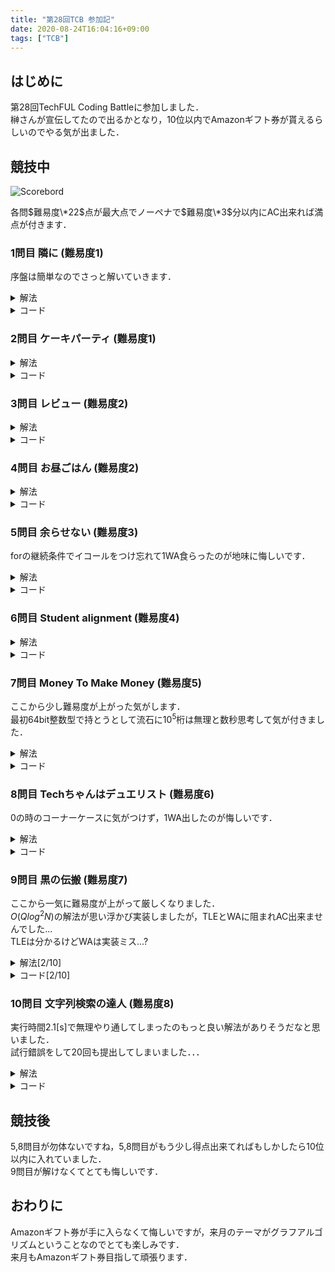 ```yaml
---
title: "第28回TCB 参加記"
date: 2020-08-24T16:04:16+09:00
tags: ["TCB"]
---
```

## はじめに

第28回TechFUL Coding Battleに参加しました．  
榊さんが宣伝してたので出るかとなり，10位以内でAmazonギフト券が貰えるらしいのでやる気が出ました．  

## 競技中

![Scorebord](scoreboard.jpg)

各問$難易度\*22$点が最大点でノーペナで$難易度\*3$分以内にAC出来れば満点が付きます．  

### 1問目 隣に (難易度1)

序盤は簡単なのでさっと解いていきます．  

<details><summary>解法</summary>

2つの入力を指示通りに判定します．

</details>

<details><summary>コード</summary>

|  ID  |  Verdict  |
| ---- | --------- |
| 1-10 | AC        |

``` cpp
#include <bits/stdc++.h>
using namespace std;
using i64 = long long;
#define endl "\n"

int main()
{
  string left, right;
  cin >> left >> right;
  if (left == "Tech" || right == "Tech")
    cout << "HAPPY" << endl;
  else
    cout << "NOHAPPY" << endl;
  return 0;
}
```

</details>

### 2問目 ケーキパーティ (難易度1)

<details><summary>解法</summary>

分け合うケーキが人数より多いか確認します．  

</details>

<details><summary>コード</summary>

|  ID  |  Verdict  |
| ---- | --------- |
| 1-10 | AC        |

``` cpp
#include <bits/stdc++.h>
using namespace std;
using i64 = long long;
#define endl "\n"

int main()
{
  for (i64 _ = 0; _ < 5; _++)
  {
    i64 K, A;
    cin >> K >> A;
    if (K <= A)
      cout << "Yes" << endl;
    else
      cout << "No" << endl;
  }
  return 0;
}
```

</details>

### 3問目 レビュー (難易度2)

<details><summary>解法</summary>

Rが3以上であればSを出力し，最後にまだ何も出力していなければ"None"を出力します．  

</details>

<details><summary>コード</summary>

|  ID  |  Verdict  |
| ---- | --------- |
| 1-10 | AC        |

``` cpp
#include <bits/stdc++.h>
using namespace std;
using i64 = long long;
#define endl "\n"

int main()
{
  i64 N;
  cin >> N;
  bool ok = false;
  for (i64 i = 0; i < N; i++)
  {
    i64 R;
    string S;
    cin >> R >> S;
    if (3 <= R)
    {
      cout << S << endl;
      ok = true;
    }
  }
  if (!ok)
    cout << "None" << endl;
  return 0;
}
```

</details>

### 4問目 お昼ごはん (難易度2)

<details><summary>解法</summary>

ABC順に購入出来るか試します．  

</details>

<details><summary>コード</summary>

|  ID  |  Verdict  |
| ---- | --------- |
| 1-10 | AC        |

``` cpp
#include <bits/stdc++.h>
using namespace std;
using i64 = long long;
#define endl "\n"

int main()
{
  i64 N, A, B, C;
  cin >> N >> A >> B >> C;
  i64 ans = 0;
  if (ans + A <= N)
    ans += A;
  if (ans + B <= N)
    ans += B;
  if (ans + C <= N)
    ans += C;
  cout << ans << endl;
  return 0;
}
```

</details>

### 5問目 余らせない (難易度3)

forの継続条件でイコールをつけ忘れて1WA食らったのが地味に悔しいです．  

<details><summary>解法</summary>

1,2番目の人が何個食べるか決めて3人目がその余りを3人目が食べ切れるか確認します．  

</details>

<details><summary>コード</summary>

|  ID  |  Verdict  |
| ---- | --------- |
| 1-10 | AC        |

``` cpp
#include <bits/stdc++.h>
using namespace std;
using i64 = long long;
#define endl "\n"

int main()
{
  i64 X, a[3];
  cin >> X >> a[0] >> a[1] >> a[2];
  i64 ans = X;
  for (i64 i = 0; i <= X / a[0]; i++)
    for (i64 j = 0; j <= X / a[1]; j++)
      if (a[0] * i + a[1] * j <= X)
        ans = min(ans, (X - (a[0] * i + a[1] * j)) % a[2]);
  cout << ans << endl;
  return 0;
}
```

</details>

### 6問目 Student alignment (難易度4)

<details><summary>解法</summary>

現在の並び順とそれぞれ誰が何処に居るかの2つの配列を持ってクエリを処理します．  

</details>

<details><summary>コード</summary>

|  ID  |  Verdict  |
| ---- | --------- |
| 1-10 | AC        |

``` cpp
#include <bits/stdc++.h>
using namespace std;
using i64 = long long;
#define endl "\n"

int main()
{
  i64 N, Q;
  cin >> N >> Q;
  vector<i64> A(N);
  for (i64 i = 0; i < N; i++)
    cin >> A[i];
  vector<i64> pos(N);
  for (i64 i = 0; i < N; i++)
    pos[A[i] - 1] = i;
  for (i64 _ = 0; _ < Q; _++)
  {
    string q;
    cin >> q;
    if (q == "L")
    {
      i64 X;
      cin >> X;
      cout << A[X - 1] << endl;
    }
    else if (q == "R")
    {
      i64 X;
      cin >> X;
      cout << A[N - X] << endl;
    }
    else
    {
      i64 X, Y;
      cin >> X >> Y;
      swap(A[pos[X - 1]], A[pos[Y - 1]]);
      swap(pos[X - 1], pos[Y - 1]);
    }
  }
  return 0;
}
```

</details>

### 7問目 Money To Make Money (難易度5)

ここから少し難易度が上がった気がします．  
最初64bit整数型で持とうとして流石に$10^5$桁は無理と数秒思考して気が付きました．  

<details><summary>解法</summary>

dp[i]:=残りi円持ってる状態で作れる偽札の最大金額でDPをします．  
64bit整数型では桁数が足りないのでstringで持って比較関数を書きます．  

</details>

<details><summary>コード</summary>

|  ID  |  Verdict  |
| ---- | --------- |
| 1-10 | AC        |

``` cpp
#include <bits/stdc++.h>
using namespace std;
using i64 = long long;
#define endl "\n"

bool comp(string &L, string &R)
{
  if (L.size() < R.size())
    return true;
  if (R.size() < L.size())
    return false;
  i64 size = L.size();
  for (i64 i = 0; i < size; i++)
    if (L[i] < R[i])
      return true;
    else if (R[i] < L[i])
      return false;
  return false;
}

int main()
{
  i64 N;
  string S;
  cin >> N >> S;
  vector<i64> C(N);
  for (i64 i = 0; i < N; i++)
    cin >> C[i];
  i64 X;
  cin >> X;
  vector<string> dp(X + 1, "");
  for (i64 i = 0; i < N; i++)
  {
    for (i64 j = C[i]; j <= X; j++)
    {
      string now = dp[j] + S[i];
      if (comp(dp[j - C[i]], now))
        dp[j - C[i]] = now;
    }
  }
  string ans = "";
  for (i64 i = 0; i <= X; i++)
    if (comp(ans, dp[i]))
      ans = dp[i];
  if (ans == "")
    cout << -1 << endl;
  else
    cout << ans << endl;
  return 0;
}
```

</details>

### 8問目 Techちゃんはデュエリスト (難易度6)

0の時のコーナーケースに気がつけず，1WA出したのが悔しいです．  

<details><summary>解法</summary>

UnionFindでコストが小さい順に橋を追加して始点が含まれる集合のサイズを先に求め，累積maxを取っておき，クエリに答えます．  
デュエ資格が0の時に注意します．  

</details>

<details><summary>コード</summary>

|  ID  |  Verdict  |
| ---- | --------- |
| 1-10 | AC        |

``` cpp
#include <bits/stdc++.h>
using namespace std;
using i64 = long long;
#define endl "\n"

struct UnionFind
{
  vector<i64> data;
  UnionFind(i64 size) : data(size, -1) {}
  bool merge(i64 x, i64 y)
  {
    x = root(x);
    y = root(y);
    if (x != y)
    {
      if (data[y] < data[x])
        swap(x, y);
      data[x] += data[y];
      data[y] = x;
    }
    return x != y;
  }
  bool check(i64 x, i64 y)
  {
    return root(x) == root(y);
  }
  i64 root(i64 x)
  {
    return data[x] < 0 ? x : data[x] = root(data[x]);
  }
  i64 size(i64 x)
  {
    return -data[root(x)];
  }
};

int main()
{
  i64 N, M;
  cin >> N >> M;
  vector<pair<i64, pair<i64, i64>>> e(M);
  for (i64 i = 0; i < M; i++)
  {
    cin >> e[i].second.first >> e[i].second.second >> e[i].first;
    e[i].second.first--;
    e[i].second.second--;
  }
  vector<i64> ans(100010);
  UnionFind uf(N);
  sort(e.begin(), e.end());
  ans[0] = 1;
  for (pair<i64, pair<i64, i64>> i : e)
  {
    uf.merge(i.second.first, i.second.second);
    ans[i.first] = uf.size(0);
  }
  for (i64 i = 1; i <= 100009; i++)
    ans[i] = max(ans[i], ans[i - 1]);
  i64 Q;
  cin >> Q;
  for (i64 _ = 0; _ < Q; _++)
  {
    i64 k;
    cin >> k;
    cout << ans[k] << endl;
  }
  return 0;
}
```

</details>

### 9問目 黒の伝搬 (難易度7)

ここから一気に難易度が上がって厳しくなりました．  
$O(Qlog^2N)$の解法が思い浮かび実装しましたが，TLEとWAに阻まれAC出来ませんでした...  
TLEは分かるけどWAは実装ミス...?

<details><summary>解法[2/10]</summary>

区間maxを返すセグ木で黒の間の間隔を持ち，$時間/2$以下であればその時間の時その2つの間は全部黒であるためどこまで移動できるかを左右それぞれ2分探索し，最後に端の点から時間経過で伸びた分を加算して解ける気がしましたが，AC出来ませんでした．  

</details>

<details><summary>コード[2/10]</summary>

|  ID  |  Verdict  |
| ---- | --------- |
| 1-5  | WA        |
| 6    | AC        |
| 7    | TLE       |
| 8-9  | WA        |
| 6    | AC        |

``` cpp
#include <bits/stdc++.h>
using namespace std;
using i64 = long long;
#define endl "\n"

template <typename Monoid>
struct SegmentTree
{
  using F = function<Monoid(Monoid, Monoid)>;

  int sz;
  vector<Monoid> seg;

  const F f;
  const Monoid M1;

  SegmentTree(int n, const F f, const Monoid &M1) : f(f), M1(M1)
  {
    sz = 1;
    while (sz < n)
      sz <<= 1;
    seg.assign(2 * sz, M1);
  }

  void set(int k, const Monoid &x)
  {
    seg[k + sz] = x;
  }

  void build()
  {
    for (int k = sz - 1; k > 0; k--)
    {
      seg[k] = f(seg[2 * k + 0], seg[2 * k + 1]);
    }
  }

  void update(int k, const Monoid &x)
  {
    k += sz;
    seg[k] = x;
    while (k >>= 1)
    {
      seg[k] = f(seg[2 * k + 0], seg[2 * k + 1]);
    }
  }

  Monoid query(int a, int b)
  {
    Monoid L = M1, R = M1;
    for (a += sz, b += sz; a < b; a >>= 1, b >>= 1)
    {
      if (a & 1)
        L = f(L, seg[a++]);
      if (b & 1)
        R = f(seg[--b], R);
    }
    return f(L, R);
  }
};

int main()
{
  i64 N, Q;
  cin >> N >> Q;
  vector<i64> x(N);
  for (i64 i = 0; i < N; i++)
    cin >> x[i];
  vector<i64> diff(N - 1);
  SegmentTree<i64> seg(
      N, [](i64 a, i64 b) { return max(a, b); }, 0);
  for (i64 i = 0; i < N - 1; i++)
  {
    diff[i] = x[i + 1] - x[i] - 1;
    seg.set(i, diff[i]);
  }
  seg.build();
  for (i64 _ = 0; _ < Q; _++)
  {
    i64 t, p;
    cin >> t >> p;
    if (upper_bound(x.begin(), x.end(), p + t) - lower_bound(x.begin(), x.end(), p - t) == 0)
    {
      cout << 0 << endl;
      continue;
    }
    i64 it = lower_bound(x.begin(), x.end(), p) - x.begin();
    i64 left = p, right = p;
    if (x[it] == p)
    {
      i64 ng = -1, ok = it;
      while (1 < ok - ng)
      {
        i64 mid = (ok + ng) / 2;
        if (2 * t < seg.query(mid, it))
          ng = mid;
        else
          ok = mid;
      }
      left = x[ok] - t;
      ng = N, ok = it;
      while (1 < ng - ok)
      {
        i64 mid = (ok + ng) / 2;
        if (2 * t < seg.query(it, mid))
          ng = mid;
        else
          ok = mid;
      }
      right = x[ok] + t;
    }
    else
    {
      if (it != N && x[it] - (it != 0 ? max(p, x[it - 1] + t) : p) - 1 <= t)
      {
        left = min(left, x[it] - t);
        i64 ng = N, ok = it;
        while (1 < ng - ok)
        {
          i64 mid = (ok + ng) / 2;
          if (2 * t < seg.query(it, mid))
            ng = mid;
          else
            ok = mid;
        }
        right = x[ok] + t;
      }
      if (it != 0 && min(p, x[it] - t) - x[it - 1] - 1 <= t)
      {
        right = max(right, x[it - 1] + t);
        i64 ng = -1, ok = it - 1;
        while (1 < ok - ng)
        {
          i64 mid = (ok + ng) / 2;
          if (2 * t < seg.query(mid, it))
            ng = mid;
          else
            ok = mid;
        }
        left = x[ok] - t;
      }
    }
    cout << right - left + 1 << endl;
  }
  return 0;
}
```

</details>

### 10問目 文字列検索の達人 (難易度8)

実行時間2.1[s]で無理やり通してしまったのもっと良い解法がありそうだなと思いました．  
試行錯誤をして20回も提出してしまいました．．．  

<details><summary>解法</summary>

RolingHashで文字列一致を$O(1)$で見れるようにして後は素直に1つずつ見ていくだけです．  
クエリ毎にHashを求めていたらTLEしたので予め前からと後ろからのHashを持っておいてそれと比較するようにするとギリギリで通ります．  

</details>

<details><summary>コード</summary>

|  ID  |  Verdict  |
| ---- | --------- |
| 1-10 | AC        |

``` cpp
#include <bits/stdc++.h>
using namespace std;
using i64 = long long;
#define endl "\n"

#pragma GCC optimize("Ofast")

template< unsigned mod >
struct RollingHash {
  vector< unsigned > hashed, power;

  inline unsigned mul(unsigned a, unsigned b) const {
    unsigned long long x = (unsigned long long) a * b;
    unsigned xh = (unsigned) (x >> 32), xl = (unsigned) x, d, m;
    asm("divl %4; \n\t" : "=a" (d), "=d" (m) : "d" (xh), "a" (xl), "r" (mod));
    return m;
  }

  void build(const string &s, unsigned base = 10007) {
    int sz = (int) s.size();
    hashed.assign(sz + 1, 0);
    power.assign(sz + 1, 0);
    power[0] = 1;
    for(int i = 0; i < sz; i++) {
      power[i + 1] = mul(power[i], base);
      hashed[i + 1] = mul(hashed[i], base) + s[i];
      if(hashed[i + 1] >= mod) hashed[i + 1] -= mod;
    }
  }

  unsigned get(int l, int r) const {
    unsigned ret = hashed[r] + mod - mul(hashed[l], power[r - l]);
    if(ret >= mod) ret -= mod;
    return ret;
  }

  unsigned connect(unsigned h1, int h2, int h2len) const {
    unsigned ret = mul(h1, power[h2len]) + h2;
    if(ret >= mod) ret -= mod;
    return ret;
  }
};

using RH = RollingHash< 1000000007 >;

int main()
{
  ios::sync_with_stdio(false);
  cin.tie(nullptr);
  int N, Q;
  cin >> N >> Q;
  vector<string> W(N);
  vector<RH> rh(N);
  vector<vector<i64>> hashRhFront(N), hashRhBack(N);
  for (int i = 0; i < N; i++)
  {
    cin >> W[i];
    rh[i].build(W[i]);
    int wSize = W[i].size();
    hashRhFront[i].reserve(wSize+1);
    hashRhBack[i].reserve(wSize+1);
    for (i64 j = 0; j <= wSize; j++)
    {
      hashRhFront[i][j] = rh[i].get(0, j);
      hashRhBack[i][wSize - j] = rh[i].get(wSize - j, wSize);
    }
  }
  RH rhp, rhs;
  for (int _ = 0; _ < Q; _++)
  {
    int l, r;
    string p, s;
    cin >> l >> r >> p >> s;
    int ans = 0;
    rhp.build(p);
    rhs.build(s);
    int pSize = p.size(), sSize = s.size();
    uint64_t hashRhp = rhp.get(0, pSize), hashRhs = rhs.get(0, sSize);
    for (int i = l - 1; i < r; i++)
    {
      int wSize = W[i].size();
      if (wSize < pSize || wSize < sSize)
        continue;
      if (hashRhFront[i][pSize] == hashRhp && hashRhBack[i][wSize - sSize] == hashRhs)
        ans++;
    }
    cout << ans << endl;
  }
  return 0;
}
```

</details>

## 競技後

5,8問目が勿体ないですね，5,8問目がもう少し得点出来てればもしかしたら10位以内に入れていました．  
9問目が解けなくてとても悔しいです．  

## おわりに

Amazonギフト券が手に入らなくて悔しいですが，来月のテーマがグラフアルゴリズムということなのでとても楽しみです．  
来月もAmazonギフト券目指して頑張ります．  
